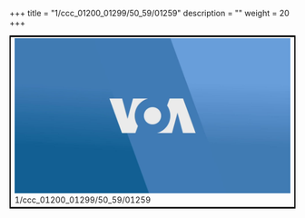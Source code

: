 +++
title = "1/ccc_01200_01299/50_59/01259"
description = ""
weight = 20
+++

<table style="border:2px solid black;max-width:800px;max-height:800px;" 
><tr><td>
<img class="center-fit-jpg"
src="/jpg_/aaa_20190430_NxaOmWaI8sI_01258.jpg">
1/ccc_01200_01299/50_59/01259
</img></td></tr></table>
